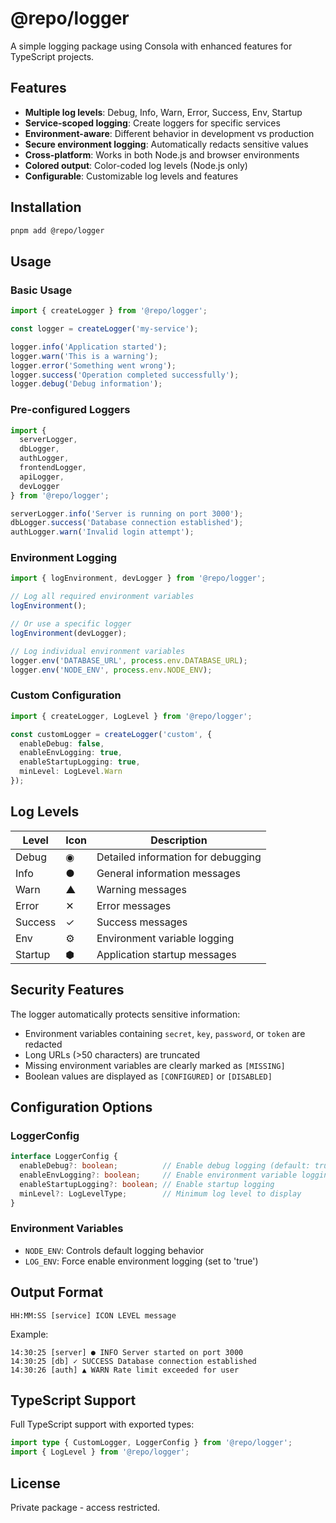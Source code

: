 # @repo/logger

A simple logging package using Consola with enhanced features for TypeScript projects.

## Features

- **Multiple log levels**: Debug, Info, Warn, Error, Success, Env, Startup
- **Service-scoped logging**: Create loggers for specific services
- **Environment-aware**: Different behavior in development vs production
- **Secure environment logging**: Automatically redacts sensitive values
- **Cross-platform**: Works in both Node.js and browser environments
- **Colored output**: Color-coded log levels (Node.js only)
- **Configurable**: Customizable log levels and features

## Installation

```bash
pnpm add @repo/logger
```

## Usage

### Basic Usage

```typescript
import { createLogger } from '@repo/logger';

const logger = createLogger('my-service');

logger.info('Application started');
logger.warn('This is a warning');
logger.error('Something went wrong');
logger.success('Operation completed successfully');
logger.debug('Debug information');
```

### Pre-configured Loggers

```typescript
import { 
  serverLogger, 
  dbLogger, 
  authLogger, 
  frontendLogger, 
  apiLogger,
  devLogger 
} from '@repo/logger';

serverLogger.info('Server is running on port 3000');
dbLogger.success('Database connection established');
authLogger.warn('Invalid login attempt');
```

### Environment Logging

```typescript
import { logEnvironment, devLogger } from '@repo/logger';

// Log all required environment variables
logEnvironment();

// Or use a specific logger
logEnvironment(devLogger);

// Log individual environment variables
logger.env('DATABASE_URL', process.env.DATABASE_URL);
logger.env('NODE_ENV', process.env.NODE_ENV);
```

### Custom Configuration

```typescript
import { createLogger, LogLevel } from '@repo/logger';

const customLogger = createLogger('custom', {
  enableDebug: false,
  enableEnvLogging: true,
  enableStartupLogging: true,
  minLevel: LogLevel.Warn
});
```

## Log Levels

| Level | Icon | Description |
|-------|------|-------------|
| Debug | ◉ | Detailed information for debugging |
| Info | ● | General information messages |
| Warn | ▲ | Warning messages |
| Error | ✕ | Error messages |
| Success | ✓ | Success messages |
| Env | ⚙ | Environment variable logging |
| Startup | ⬢ | Application startup messages |

## Security Features

The logger automatically protects sensitive information:

- Environment variables containing `secret`, `key`, `password`, or `token` are redacted
- Long URLs (>50 characters) are truncated
- Missing environment variables are clearly marked as `[MISSING]`
- Boolean values are displayed as `[CONFIGURED]` or `[DISABLED]`

## Configuration Options

### LoggerConfig

```typescript
interface LoggerConfig {
  enableDebug?: boolean;          // Enable debug logging (default: true in development)
  enableEnvLogging?: boolean;     // Enable environment variable logging
  enableStartupLogging?: boolean; // Enable startup logging
  minLevel?: LogLevelType;        // Minimum log level to display
}
```

### Environment Variables

- `NODE_ENV`: Controls default logging behavior
- `LOG_ENV`: Force enable environment logging (set to 'true')

## Output Format

```
HH:MM:SS [service] ICON LEVEL message
```

Example:
```
14:30:25 [server] ● INFO Server started on port 3000
14:30:25 [db] ✓ SUCCESS Database connection established
14:30:26 [auth] ▲ WARN Rate limit exceeded for user
```

## TypeScript Support

Full TypeScript support with exported types:

```typescript
import type { CustomLogger, LoggerConfig } from '@repo/logger';
import { LogLevel } from '@repo/logger';
```

## License

Private package - access restricted.